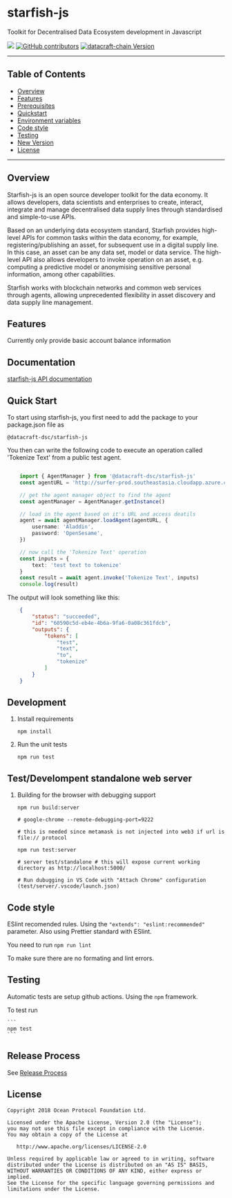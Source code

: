 
# starfish-js

Toolkit for Decentralised Data Ecosystem development in Javascript

![](https://github.com/datacraft-dsc/starfish-js/workflows/testing/badge.svg)
[![GitHub contributors](https://img.shields.io/github/contributors/datacraft-dsc/starfish-js.svg)](https://github.com/datacraft-dsc/starfish-js/graphs/contributors)
[![datacraft-chain Version](https://img.shields.io/badge/datacraft--chain-master-blue.svg)](https://github.com/datacraft-dsc/datacraft-chain)

---

## Table of Contents

  - [Overview](#overview)
  - [Features](#features)
  - [Prerequisites](#prerequisites)
  - [Quickstart](#quickstart)
  - [Environment variables](#environment-variables)
  - [Code style](#code-style)
  - [Testing](#testing)
  - [New Version](#new-version)
  - [License](#license)

---
## Overview
Starfish-js is an open source developer toolkit for the data economy. It allows developers, data scientists and enterprises to create, interact, integrate and manage decentralised data supply lines through standardised and simple-to-use APIs.

Based on an underlying data ecosystem standard, Starfish provides high-level APIs for common tasks within the data economy, for example, registering/publishing an asset, for subsequent use in a digital supply line. In this case, an asset can be any data set, model or data service. The high-level API also allows developers to invoke operation on an asset, e.g. computing a predictive model or anonymising sensitive personal information, among other capabilities.

Starfish works with blockchain networks and common web services through agents, allowing unprecedented flexibility in asset discovery and data supply line management.

## Features

Currently only provide basic account balance information

## Documentation

[starfish-js API documentation](https://datacraft-dsc.github.io/starfish-js)

## Quick Start

To start using starfish-js, you first need to add the package to your package.json file as

    @datacraft-dsc/starfish-js

You then can write the following code to execute an operation called 'Tokenize Text' from a public test agent.

```typescript

    import { AgentManager } from '@datacraft-dsc/starfish-js'
    const agentURL = 'http://surfer-prod.southeastasia.cloudapp.azure.com:3030'

    // get the agent manager object to find the agent
    const agentManager = AgentManager.getInstance()

    // load in the agent based on it's URL and access deatils
    agent = await agentManager.loadAgent(agentURL, {
        username: 'Aladdin',
        password: 'OpenSesame',
    })

    // now call the 'Tokenize Text' operation
    const inputs = {
        text: 'test text to tokenize'
    }
    const result = await agent.invoke('Tokenize Text', inputs)
    console.log(result)

```

The output will look something like this:

```json
    {
        "status": "succeeded",
        "id": "60590c5d-eb4e-4b6a-9fa6-0a08c361fdcb",
        "outputs": {
            "tokens": [
                "test",
                "text",
                "to",
                "tokenize"
            ]
        }
    }
```

## Development


1. Install requirements

    ```
    npm install
    ```

1. Run the unit tests

    ```
    npm run test
    ```

## Test/Develompent standalone web server

1. Building for the browser with debugging support

    ```
    npm run build:server

    # google-chrome --remote-debugging-port=9222

    # this is needed since metamask is not injected into web3 if url is file:// protocol

    npm run test:server

    # server test/standalone # this will expose current working directory as http://localhost:5000/

    # Run dubugging in VS Code with "Attach Chrome" configuration (test/server/.vscode/launch.json)
    ```

## Code style

ESlint recomended rules. Using the `"extends": "eslint:recommended"` parameter.
Also using Prettier standard with ESlint.

You need to run
    ```
    npm run lint
    ```

To make sure there are no formating and lint errors.


## Testing

Automatic tests are setup github actions. Using the `npm` framework.

To test run

    ```
    npm test
    ```

## Release Process

See [Release Process](https://github.com/datacraft-dsc/starfish-js/blob/develop/RELEASE_PROCESS.md)



## License

```
Copyright 2018 Ocean Protocol Foundation Ltd.

Licensed under the Apache License, Version 2.0 (the "License");
you may not use this file except in compliance with the License.
You may obtain a copy of the License at

   http://www.apache.org/licenses/LICENSE-2.0

Unless required by applicable law or agreed to in writing, software
distributed under the License is distributed on an "AS IS" BASIS,
WITHOUT WARRANTIES OR CONDITIONS OF ANY KIND, either express or implied.
See the License for the specific language governing permissions and
limitations under the License.
